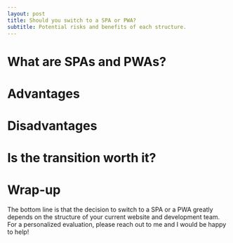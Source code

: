 ```yaml
---
layout: post
title: Should you switch to a SPA or PWA?
subtitle: Potential risks and benefits of each structure.
---
```


# What are SPAs and PWAs? 

# Advantages

# Disadvantages 

# Is the transition worth it? 

# Wrap-up
The bottom line is that the decision to switch to a SPA or a PWA greatly depends on the structure of your current website and development team. For a personalized evaluation, please reach out to me and I would be happy to help!
